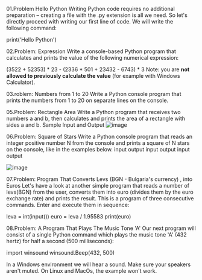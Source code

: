 01.Problem Hello Python
Writing Python code requires no additional preparation – creating a file with the .py extension is all we need. So let's directly proceed with writing our first line of code. We will write the following command:

print('Hello Python')

02.Problem: Expression
Write a console-based Python program that calculates and prints the value of the following numerical expression:

(3522 + 52353) * 23 - (2336 * 501 + 23432 - 6743) * 3
Note: you are **not allowed to previously calculate the value** (for example with Windows Calculator).

03.roblem: Numbers from 1 to 20
Write a Python console program that prints the numbers from 1 to 20 on separate lines on the console.

05.Problem: Rectangle Area
Write a Python program that receives two numbers a and b, then calculates and prints the area of a rectangle with sides a and b.
Sample Input and Output
![image](https://github.com/Sasho80/1.-FirstStepsInProgramming/assets/7139995/230b729e-3886-42aa-a2c2-dc76bdef77bf)

06.Problem: Square of Stars
Write a Python console program that reads an integer positive number N from the console and prints a square of N stars on the console, like in the examples below.
   input   output                input   output                  input   output
   
![image](https://github.com/Sasho80/1.-FirstStepsInProgramming/assets/7139995/a458e71f-9aee-408b-8958-16fb799adf4b)



07.Problem: Program That Converts Levs (BGN - Bulgaria's currency) , into Euros
Let's have a look at another simple program that reads a number of levs(BGN) from the user, converts them into euro (divides them by the euro exchange rate) and prints the result. This is a program of three consecutive commands. Enter and execute them in sequence:

leva = int(input())
euro = leva / 1.95583
print(euro)

08.Problem: A Program That Plays The Music Tone 'A'
Our next program will consist of a single Python command which plays the music tone 'A' (432 hertz) for half a second (500 milliseconds):

import winsound
winsound.Beep(432, 500)

In a Windows environment we will hear a sound. Make sure your speakers aren't muted. On Linux and MacOs, the example won't work.


